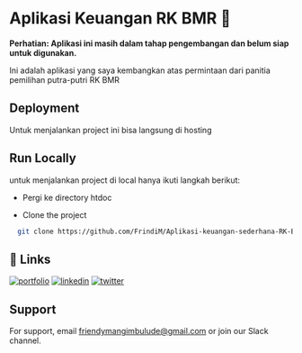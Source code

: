 
# Aplikasi Keuangan RK BMR 🚧
**Perhatian: Aplikasi ini masih dalam tahap pengembangan dan belum siap untuk digunakan.**

Ini adalah aplikasi yang saya kembangkan atas permintaan dari panitia pemilihan putra-putri RK BMR


## Deployment

Untuk menjalankan project ini bisa langsung di hosting


## Run Locally
untuk menjalankan project di local hanya ikuti langkah berikut:

- Pergi ke directory htdoc

- Clone the project

```bash
  git clone https://github.com/FrindiM/Aplikasi-keuangan-sederhana-RK-BMR-2023.git
```


## 🔗 Links
[![portfolio](https://img.shields.io/badge/my_portfolio-000?style=for-the-badge&logo=ko-fi&logoColor=white)](https://katherineoelsner.com/)
[![linkedin](https://img.shields.io/badge/linkedin-0A66C2?style=for-the-badge&logo=linkedin&logoColor=white)](https://www.linkedin.com/)
[![twitter](https://img.shields.io/badge/twitter-1DA1F2?style=for-the-badge&logo=twitter&logoColor=white)](https://twitter.com/)


## Support

For support, email friendymangimbulude@gmail.com or join our Slack channel.

